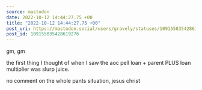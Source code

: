 ```yaml
---
source: mastodon
date: 2022-10-12 14:44:27.75 +00
title: "2022-10-12 14:44:27.75 +00"
post_uri: https://mastodon.social/users/gravely/statuses/109155835428619276
post_id: 109155835428619276
---
```

gm, gm

the first thing I thought of when I saw the aoc pell loan + parent PLUS loan multiplier was slurp juice.

no comment on the whole pants situation, jesus christ


